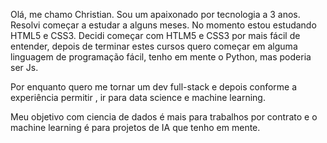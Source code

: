 Olá, me chamo Christian.
Sou um  apaixonado  por tecnologia  a 3 anos.
Resolvi começar a estudar a  alguns meses. No momento estou estudando HTML5 e CSS3.
Decidi começar com HTLM5 e CSS3  por  mais fácil de entender, depois de terminar  estes cursos
quero começar em alguma linguagem de programação fácil, tenho em mente o Python, mas poderia ser Js.

Por enquanto quero me tornar um dev full-stack  e depois conforme a  experiência permitir , ir para 
data science e machine learning.

Meu objetivo com ciencia de dados é mais para trabalhos por contrato e o machine learning  é para 
projetos de IA que tenho em mente.
